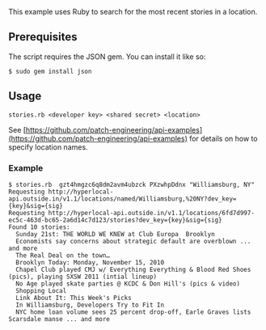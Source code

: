 This example uses Ruby to search for the most recent stories in a location.

## Prerequisites

The script requires the JSON gem. You can install it like so:

    $ sudo gem install json

## Usage

    stories.rb <developer key> <shared secret> <location>

See [https://github.com/patch-engineering/api-examples](https://github.com/patch-engineering/api-examples) for details on how to specify location names.

### Example

    $ stories.rb  gzt4hmgzc6q8dm2avm4ubzck PXzwhpDdnx "Williamsburg, NY"
    Requesting http://hyperlocal-api.outside.in/v1.1/locations/named/Williamsburg,%20NY?dev_key={key}&sig={sig}
    Requesting http://hyperlocal-api.outside.in/v1.1/locations/6fd7d997-ec5c-463d-bc65-2a6d14c7d123/stories?dev_key={key}&sig={sig}
    Found 10 stories:
      Sunday 21st: THE WORLD WE KNEW at Club Europa  Brooklyn
      Economists say concerns about strategic default are overblown ... and more
      The Real Deal on the town…
      Brooklyn Today: Monday, November 15, 2010
      Chapel Club played CMJ w/ Everything Everything & Blood Red Shoes (pics), playing SXSW 2011 (intial lineup)
      No Age played skate parties @ KCDC & Don Hill's (pics & video)
      Shopping Local
      Link About It: This Week's Picks
      In Williamsburg, Developers Try to Fit In
      NYC home loan volume sees 25 percent drop-off, Earle Graves lists Scarsdale manse ... and more
